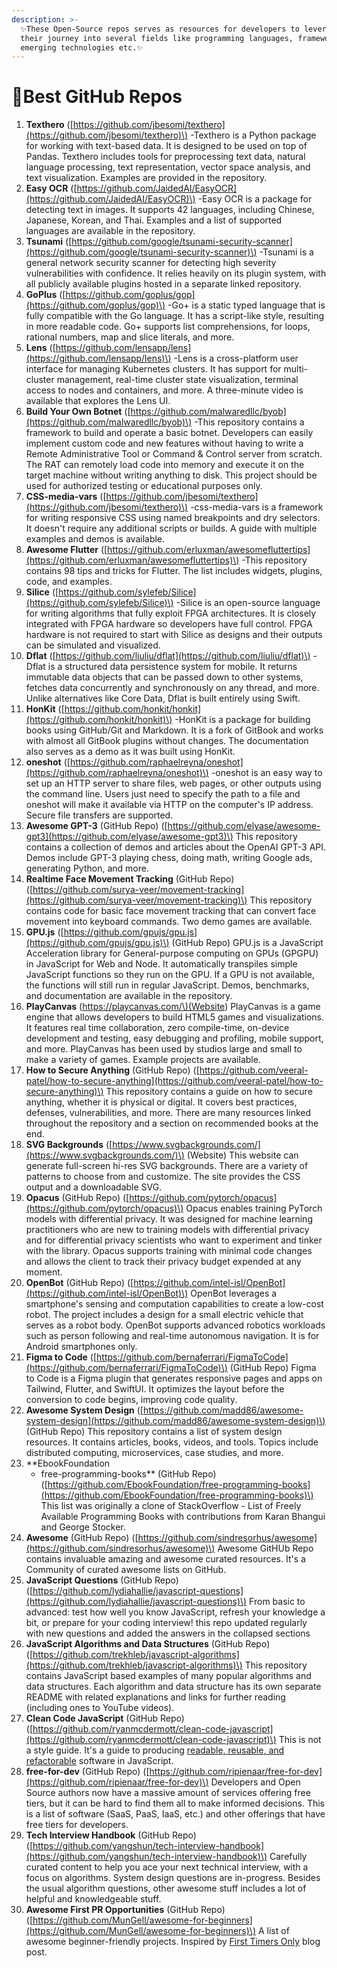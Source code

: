 ```yaml
---
description: >-
  ✨These Open-Source repos serves as resources for developers to leverage on
  their journey into several fields like programming languages, frameworks,
  emerging technologies etc.✨
---
```


# 📌Best GitHub Repos

1. **Texthero** \([https://github.com/jbesomi/texthero](https://github.com/jbesomi/texthero)\) -Texthero is a Python package for working with text-based data. It is designed to be used on top of Pandas. Texthero includes tools for preprocessing text data, natural language processing, text representation, vector space analysis, and text visualization. Examples are provided in the repository.
2. **Easy OCR** \([https://github.com/JaidedAI/EasyOCR](https://github.com/JaidedAI/EasyOCR)\) -Easy OCR is a package for detecting text in images. It supports 42 languages, including Chinese, Japanese, Korean, and Thai. Examples and a list of supported languages are available in the repository.
3. **Tsunami** \([https://github.com/google/tsunami-security-scanner](https://github.com/google/tsunami-security-scanner)\) -Tsunami is a general network security scanner for detecting high severity vulnerabilities with confidence. It relies heavily on its plugin system, with all publicly available plugins hosted in a separate linked repository.
4. **GoPlus** \([https://github.com/goplus/gop](https://github.com/goplus/gop)\) -Go+ is a static typed language that is fully compatible with the Go language. It has a script-like style, resulting in more readable code. Go+ supports list comprehensions, for loops, rational numbers, map and slice literals, and more.
5. **Lens** \([https://github.com/lensapp/lens](https://github.com/lensapp/lens)\) -Lens is a cross-platform user interface for managing Kubernetes clusters. It has support for multi-cluster management, real-time cluster state visualization, terminal access to nodes and containers, and more. A three-minute video is available that explores the Lens UI.
6. **Build Your Own Botnet** \([https://github.com/malwaredllc/byob](https://github.com/malwaredllc/byob)\) -This repository contains a framework to build and operate a basic botnet. Developers can easily implement custom code and new features without having to write a Remote Administrative Tool or Command & Control server from scratch. The RAT can remotely load code into memory and execute it on the target machine without writing anything to disk. This project should be used for authorized testing or educational purposes only.
7. **CSS-media-vars** \([https://github.com/jbesomi/texthero](https://github.com/jbesomi/texthero)\) -css-media-vars is a framework for writing responsive CSS using named breakpoints and dry selectors. It doesn't require any additional scripts or builds. A guide with multiple examples and demos is available.
8. **Awesome Flutter** \([https://github.com/erluxman/awesomefluttertips](https://github.com/erluxman/awesomefluttertips)\) -This repository contains 98 tips and tricks for Flutter. The list includes widgets, plugins, code, and examples.
9. **Silice** \([https://github.com/sylefeb/Silice](https://github.com/sylefeb/Silice)\) -Silice is an open-source language for writing algorithms that fully exploit FPGA architectures. It is closely integrated with FPGA hardware so developers have full control. FPGA hardware is not required to start with Silice as designs and their outputs can be simulated and visualized.
10. **Dflat** \([https://github.com/liuliu/dflat](https://github.com/liuliu/dflat)\) -Dflat is a structured data persistence system for mobile. It returns immutable data objects that can be passed down to other systems, fetches data concurrently and synchronously on any thread, and more. Unlike alternatives like Core Data, Dflat is built entirely using Swift.
11. **HonKit** \([https://github.com/honkit/honkit](https://github.com/honkit/honkit)\) -HonKit is a package for building books using GitHub/Git and Markdown. It is a fork of GitBook and works with almost all GitBook plugins without changes. The documentation also serves as a demo as it was built using HonKit.
12. **oneshot** \([https://github.com/raphaelreyna/oneshot](https://github.com/raphaelreyna/oneshot)\) -oneshot is an easy way to set up an HTTP server to share files, web pages, or other outputs using the command line. Users just need to specify the path to a file and oneshot will make it available via HTTP on the computer's IP address. Secure file transfers are supported.
13. **Awesome GPT-3** \(GitHub Repo\) \([https://github.com/elyase/awesome-gpt3](https://github.com/elyase/awesome-gpt3)\) This repository contains a collection of demos and articles about the OpenAI GPT-3 API. Demos include GPT-3 playing chess, doing math, writing Google ads, generating Python, and more.
14. **Realtime Face Movement Tracking** \(GitHub Repo\) \([https://github.com/surya-veer/movement-tracking](https://github.com/surya-veer/movement-tracking)\) This repository contains code for basic face movement tracking that can convert face movement into keyboard commands. Two demo games are available.
15. **GPU.js** \([https://github.com/gpujs/gpu.js](https://github.com/gpujs/gpu.js)\) \(GitHub Repo\) GPU.js is a JavaScript Acceleration library for General-purpose computing on GPUs \(GPGPU\) in JavaScript for Web and Node. It automatically transpiles simple JavaScript functions so they run on the GPU. If a GPU is not available, the functions will still run in regular JavaScript. Demos, benchmarks, and documentation are available in the repository.
16. **PlayCanvas** \([https://playcanvas.com/\)\(Website](https://playcanvas.com/%29%28Website)\) PlayCanvas is a game engine that allows developers to build HTML5 games and visualizations. It features real time collaboration, zero compile-time, on-device development and testing, easy debugging and profiling, mobile support, and more. PlayCanvas has been used by studios large and small to make a variety of games. Example projects are available.
17. **How to Secure Anything** \(GitHub Repo\) \([https://github.com/veeral-patel/how-to-secure-anything](https://github.com/veeral-patel/how-to-secure-anything)\) This repository contains a guide on how to secure anything, whether it is physical or digital. It covers best practices, defenses, vulnerabilities, and more. There are many resources linked throughout the repository and a section on recommended books at the end.
18. **SVG Backgrounds** \([https://www.svgbackgrounds.com/](https://www.svgbackgrounds.com/)\) \(Website\) This website can generate full-screen hi-res SVG backgrounds. There are a variety of patterns to choose from and customize. The site provides the CSS output and a downloadable SVG.
19. **Opacus** \(GitHub Repo\) \([https://github.com/pytorch/opacus](https://github.com/pytorch/opacus)\) Opacus enables training PyTorch models with differential privacy. It was designed for machine learning practitioners who are new to training models with differential privacy and for differential privacy scientists who want to experiment and tinker with the library. Opacus supports training with minimal code changes and allows the client to track their privacy budget expended at any moment.
20. **OpenBot** \(GitHub Repo\) \([https://github.com/intel-isl/OpenBot](https://github.com/intel-isl/OpenBot)\) OpenBot leverages a smartphone's sensing and computation capabilities to create a low-cost robot. The project includes a design for a small electric vehicle that serves as a robot body. OpenBot supports advanced robotics workloads such as person following and real-time autonomous navigation. It is for Android smartphones only.
21. **Figma to Code** \([https://github.com/bernaferrari/FigmaToCode](https://github.com/bernaferrari/FigmaToCode)\) \(GitHub Repo\) Figma to Code is a Figma plugin that generates responsive pages and apps on Tailwind, Flutter, and SwiftUI. It optimizes the layout before the conversion to code begins, improving code quality.
22. **Awesome System Design** \([https://github.com/madd86/awesome-system-design](https://github.com/madd86/awesome-system-design)\) \(GitHub Repo\) This repository contains a list of system design resources. It contains articles, books, videos, and tools. Topics include distributed computing, microservices, case studies, and more.
23. **EbookFoundation     - free-programming-books** \(GitHub Repo\) \([https://github.com/EbookFoundation/free-programming-books](https://github.com/EbookFoundation/free-programming-books)\)  This list was originally a clone of StackOverflow - List of Freely Available Programming Books with contributions from Karan Bhangui and George Stocker.
24. **Awesome** \(GitHub Repo\) \([https://github.com/sindresorhus/awesome](https://github.com/sindresorhus/awesome)\) Awesome GitHUb Repo contains invaluable amazing and awesome curated resources. It's a Community of curated awesome lists on GitHub.
25. **JavaScript Questions** \(GitHub Repo\) \([https://github.com/lydiahallie/javascript-questions](https://github.com/lydiahallie/javascript-questions)\) From basic to advanced: test how well you know JavaScript, refresh your knowledge a bit, or prepare for your coding interview! this repo updated regularly with new questions and added the answers in the collapsed sections
26. **JavaScript Algorithms and Data Structures** \(GitHub Repo\) \([https://github.com/trekhleb/javascript-algorithms](https://github.com/trekhleb/javascript-algorithms)\) This repository contains JavaScript based examples of many popular algorithms and data structures. Each algorithm and data structure has its own separate README with related explanations and links for further reading \(including ones to YouTube videos\).
27. **Clean Code JavaScript** \(GitHub Repo\) \([https://github.com/ryanmcdermott/clean-code-javascript](https://github.com/ryanmcdermott/clean-code-javascript)\)  This is not a style guide. It's a guide to producing [readable, reusable, and refactorable](https://github.com/ryanmcdermott/3rs-of-software-architecture) software in JavaScript.
28. **free-for-dev** \(GitHub Repo\) \([https://github.com/ripienaar/free-for-dev](https://github.com/ripienaar/free-for-dev)\) Developers and Open Source authors now have a massive amount of services offering free tiers, but it can be hard to find them all to make informed decisions. This is a list of software \(SaaS, PaaS, IaaS, etc.\) and other offerings that have free tiers for developers.
29. **Tech Interview Handbook** \(GitHub Repo\) \([https://github.com/yangshun/tech-interview-handbook](https://github.com/yangshun/tech-interview-handbook)\) Carefully curated content to help you ace your next technical interview, with a focus on algorithms. System design questions are in-progress. Besides the usual algorithm questions, other awesome stuff includes a lot of helpful and knowledgeable stuff.
30. **Awesome First PR Opportunities** \(GitHub Repo\) \([https://github.com/MunGell/awesome-for-beginners](https://github.com/MunGell/awesome-for-beginners)\) A list of awesome beginner-friendly projects. Inspired by [First Timers Only](https://kentcdodds.com/blog/first-timers-only) blog post.

